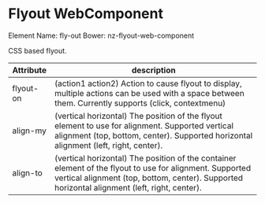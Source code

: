 Flyout WebComponent
====

Element Name: fly-out
Bower: nz-flyout-web-component

CSS based flyout.

| Attribute | description |
| ------------- | ------------- |
| flyout-on | (action1 action2) Action to cause flyout to display, multiple actions can be used with a space between them. Currently supports (click, contextmenu) |
| align-my | (vertical horizontal) The position of the flyout element to use for alignment. Supported vertical alignment (top, bottom, center). Supported horizontal alignment (left, right, center). |
| align-to | (vertical horizontal) The position of the container element of the flyout to use for alignment. Supported vertical alignment (top, bottom, center). Supported horizontal alignment (left, right, center). |
